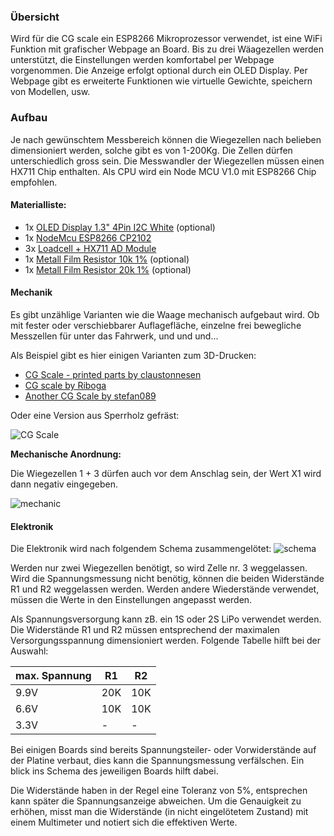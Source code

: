 ### Übersicht

Wird für die CG scale ein ESP8266 Mikroprozessor verwendet, ist eine WiFi Funktion mit grafischer Webpage an Board. Bis zu drei Wäagezellen werden unterstützt, die Einstellungen werden komfortabel per Webpage vorgenommen. Die Anzeige erfolgt optional durch ein OLED Display. Per Webpage gibt es erweiterte Funktionen wie virtuelle Gewichte, speichern von Modellen, usw.

### Aufbau

Je nach gewünschtem Messbereich können die Wiegezellen nach belieben dimensioniert werden, solche gibt es von 1-200Kg. Die Zellen dürfen unterschiedlich gross sein. Die Messwandler der Wiegezellen müssen einen HX711 Chip enthalten. Als CPU wird ein Node MCU V1.0 mit ESP8266 Chip empfohlen.

#### Materialliste:

- 1x [OLED Display 1.3" 4Pin I2C White](https://www.aliexpress.com/item/1-3-Inch-OLED-Module-White-Color-128X64-OLED-LCD-LED-Display-Module-1-3-IIC/32844104782.html?spm=a2g0s.9042311.0.0.2d694c4dpt13y0) (optional)
- 1x [NodeMcu ESP8266 CP2102](https://www.aliexpress.com/item/New-Wireless-module-NodeMcu-Lua-WIFI-Internet-of-Things-development-board-based-ESP8266-with-pcb-Antenna/1967836272.html?spm=2114.search0104.3.280.484563a8cswkJr&ws_ab_test=searchweb0_0,searchweb201602_3_10065_10068_319_10059_10884_317_10887_10696_321_322_10084_453_10083_454_10103_10618_10307_537_536_10902_10134,searchweb201603_57,ppcSwitch_0&algo_expid=8ffca336-38fc-429c-9530-e23d73a407b9-37&algo_pvid=8ffca336-38fc-429c-9530-e23d73a407b9&transAbTest=ae803_3)
- 3x [Loadcell + HX711 AD Module](https://www.aliexpress.com/item/1kg-2kg-3kg-5kg-10kg-20kg-Weighing-Sensor-Load-Cell-Weight-Sensor-Electronic-Kitchen-Scale-HX711/32863297220.html?spm=a2g0s.9042311.0.0.2d694c4dpt13y0)
- 1x [Metall Film Resistor 10k 1%](https://www.aliexpress.com/item/100pcs-1-4W-1R-22M-1-Metal-film-resistor-100R-220R-1K-1-5K-2-2K/32847096736.html?spm=2114.search0604.3.1.1ff530c2WP491F&s=p&ws_ab_test=searchweb0_0,searchweb201602_4_10065_10068_319_10059_10884_317_10887_10696_100031_321_322_10084_453_10083_454_10103_10618_431_10307_537_536_10134,searchweb201603_2,ppcSwitch_0&algo_expid=5b45da6d-ef50-42bf-9243-883fe4708342-0&algo_pvid=5b45da6d-ef50-42bf-9243-883fe4708342) (optional)
- 1x [Metall Film Resistor 20k 1%](https://www.aliexpress.com/item/100pcs-1-4W-1R-22M-1-Metal-film-resistor-100R-220R-1K-1-5K-2-2K/32847096736.html?spm=2114.search0604.3.1.1ff530c2WP491F&s=p&ws_ab_test=searchweb0_0,searchweb201602_4_10065_10068_319_10059_10884_317_10887_10696_100031_321_322_10084_453_10083_454_10103_10618_431_10307_537_536_10134,searchweb201603_2,ppcSwitch_0&algo_expid=5b45da6d-ef50-42bf-9243-883fe4708342-0&algo_pvid=5b45da6d-ef50-42bf-9243-883fe4708342) (optional)

#### Mechanik

Es gibt unzählige Varianten wie die Waage mechanisch aufgebaut wird. Ob mit fester oder verschiebbarer Auflagefläche, einzelne frei bewegliche Messzellen für unter das Fahrwerk, und und und... 

Als Beispiel gibt es hier einigen Varianten zum 3D-Drucken:
- [CG Scale - printed parts by claustonnesen](https://www.thingiverse.com/thing:3610084)
- [CG scale by Riboga](https://www.thingiverse.com/thing:3711368)
- [Another CG Scale by stefan089](https://www.thingiverse.com/thing:4637811)

Oder eine Version aus Sperrholz gefräst:

![CG Scale](https://raw.githubusercontent.com/nightflyer88/CG_scale/master/Doc/CG_Scale_wood.jpeg)

**Mechanische Anordnung:**

Die Wiegezellen 1 + 3 dürfen auch vor dem Anschlag sein, der Wert X1 wird dann negativ eingegeben.

![mechanic](https://raw.githubusercontent.com/nightflyer88/CG_scale/master/Doc/CG_scale_mechanics.png)

#### Elektronik

Die Elektronik wird nach folgendem Schema zusammengelötet:
![schema](https://raw.githubusercontent.com/nightflyer88/CG_scale/master/Doc/CG_scale_schema_ESP8266.png)

Werden nur zwei Wiegezellen benötigt, so wird Zelle nr. 3 weggelassen. Wird die Spannungsmessung nicht benötig, können die beiden Widerstände R1 und R2 weggelassen werden. Werden andere Wiederstände verwendet, müssen die Werte in den Einstellungen angepasst werden.

Als Spannungsversorgung kann zB. ein 1S oder 2S LiPo verwendet werden. Die Widerstände R1 und R2 müssen entsprechend der maximalen Versorgungsspannung dimensioniert werden. Folgende Tabelle hilft bei der Auswahl:

| max. Spannung | R1  | R2  |
|--------------|-----|-----|
| 9.9V         | 20K | 10K |
| 6.6V         | 10K | 10K |
| 3.3V         | -   | -   |

Bei einigen Boards sind bereits Spannungsteiler- oder Vorwiderstände auf der Platine verbaut, dies kann die Spannungsmessung verfälschen. Ein blick ins Schema des jeweiligen Boards hilft dabei. 

Die Widerstände haben in der Regel eine Toleranz von 5%, entsprechen kann später die Spannungsanzeige abweichen. Um die Genauigkeit zu erhöhen, misst man die Widerstände (in nicht eingelötetem Zustand) mit einem Multimeter und notiert sich die effektiven Werte.
